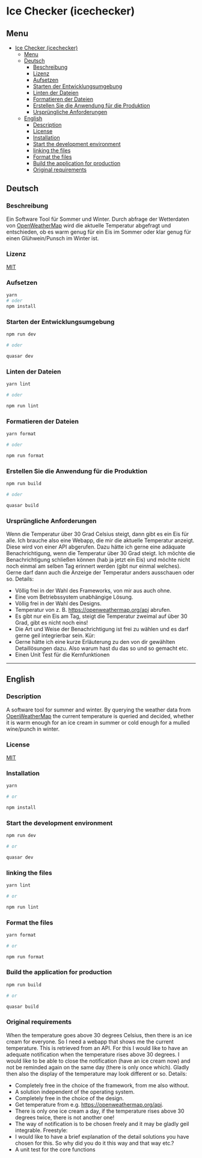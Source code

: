 # Ice Checker (icechecker)

## Menu

- [Ice Checker (icechecker)](#ice-checker-icechecker)
  - [Menu](#menu)
  - [Deutsch](#deutsch)
    - [Beschreibung](#beschreibung)
    - [Lizenz](#lizenz)
    - [Aufsetzen](#aufsetzen)
    - [Starten der Entwicklungsumgebung](#starten-der-entwicklungsumgebung)
    - [Linten der Dateien](#linten-der-dateien)
    - [Formatieren der Dateien](#formatieren-der-dateien)
    - [Erstellen Sie die Anwendung für die Produktion](#erstellen-sie-die-anwendung-für-die-produktion)
    - [Ursprüngliche Anforderungen](#ursprüngliche-anforderungen)
  - [English](#english)
    - [Description](#description)
    - [License](#license)
    - [Installation](#installation)
    - [Start the development environment](#start-the-development-environment)
    - [linking the files](#linking-the-files)
    - [Format the files](#format-the-files)
    - [Build the application for production](#build-the-application-for-production)
    - [Original requirements](#original-requirements)

## Deutsch

### Beschreibung

Ein Software Tool für Sommer und Winter. Durch abfrage der Wetterdaten von [OpenWeatherMap](https://openweathermap.org/) wird die aktuelle Temperatur abgefragt und entschieden,
ob es warm genug für ein Eis im Sommer oder klar genug für einen Glühwein/Punsch im Winter ist.

### Lizenz

[MIT](https://choosealicense.com/licenses/mit/)

### Aufsetzen

```bash
yarn
# oder
npm install
```

### Starten der Entwicklungsumgebung

```bash
npm run dev

# oder

quasar dev
```

### Linten der Dateien

```bash
yarn lint

# oder

npm run lint
```

### Formatieren der Dateien

```bash
yarn format

# oder

npm run format
```

### Erstellen Sie die Anwendung für die Produktion

```bash
npm run build

# oder

quasar build
```

### Ursprüngliche Anforderungen

Wenn die Temperatur über 30 Grad Celsius steigt, dann gibt es ein Eis für alle.
Ich brauche also eine Webapp, die mir die aktuelle Temperatur anzeigt. Diese wird von einer API abgerufen. Dazu hätte ich gerne eine adäquate Benachrichtigung, wenn die Temperatur über 30 Grad steigt. Ich möchte die Benachrichtigung schließen können (hab ja jetzt ein Eis) und möchte nicht noch einmal am selben Tag erinnert werden (gibt nur einmal welches). Gerne darf dann auch die Anzeige der Temperatur anders ausschauen oder so.
Details:

- Völlig frei in der Wahl des Frameworks, von mir aus auch ohne.
- Eine vom Betriebssystem unabhängige Lösung.
- Völlig frei in der Wahl des Designs.
- Temperatur von z. B. <https://openweathermap.org/api> abrufen.
- Es gibt nur ein Eis am Tag, steigt die Temperatur zweimal auf über 30 Grad, gibt es nicht noch eins!
- Die Art und Weise der Benachrichtigung ist frei zu wählen und es darf gerne geil integrierbar sein.
Kür:
- Gerne hätte ich eine kurze Erläuterung zu den von dir gewählten Detaillösungen dazu. Also warum hast du das so und so gemacht etc.
- Einen Unit Test für die Kernfunktionen

---

## English

### Description

A software tool for summer and winter. By querying the weather data from [OpenWeatherMap](https://openweathermap.org/) the current temperature is queried and decided,
whether it is warm enough for an ice cream in summer or cold enough for a mulled wine/punch in winter.

### License

[MIT](https://choosealicense.com/licenses/mit/)

### Installation

```bash
yarn

# or

npm install

```

### Start the development environment

```bash
npm run dev

# or

quasar dev
```

### linking the files

```bash
yarn lint

# or

npm run lint

```

### Format the files

```bash
yarn format

# or

npm run format
```

### Build the application for production

```bash
npm run build

# or

quasar build

```

### Original requirements

When the temperature goes above 30 degrees Celsius, then there is an ice cream for everyone.
So I need a webapp that shows me the current temperature. This is retrieved from an API. For this I would like to have an adequate notification when the temperature rises above 30 degrees. I would like to be able to close the notification (have an ice cream now) and not be reminded again on the same day (there is only once which). Gladly then also the display of the temperature may look different or so.
Details:

- Completely free in the choice of the framework, from me also without.
- A solution independent of the operating system.
- Completely free in the choice of the design.
- Get temperature from e.g. <https://openweathermap.org/api>.
- There is only one ice cream a day, if the temperature rises above 30 degrees twice, there is not another one!
- The way of notification is to be chosen freely and it may be gladly geil integrable.
Freestyle:
- I would like to have a brief explanation of the detail solutions you have chosen for this. So why did you do it this way and that way etc.?
- A unit test for the core functions
